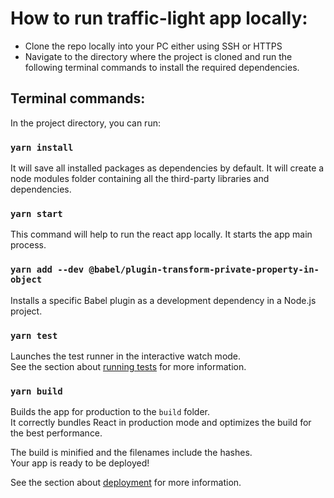 # How to run traffic-light app locally:

* Clone the repo locally into your PC either using SSH or HTTPS
* Navigate to the directory where the project is cloned and run the following terminal commands to install the required dependencies.

## Terminal commands:

In the project directory, you can run:

### `yarn install`

It will save all installed packages as dependencies by default. It will create a node modules folder containing all the third-party libraries and dependencies.

### `yarn start`

This command will help to run the react app locally. It starts the app main process.

### `yarn add --dev @babel/plugin-transform-private-property-in-object`

Installs a specific Babel plugin as a development dependency in a Node.js project.

### `yarn test`

Launches the test runner in the interactive watch mode.\
See the section about [running tests](https://facebook.github.io/create-react-app/docs/running-tests) for more information.

### `yarn build`

Builds the app for production to the `build` folder.\
It correctly bundles React in production mode and optimizes the build for the best performance.

The build is minified and the filenames include the hashes.\
Your app is ready to be deployed!

See the section about [deployment](https://facebook.github.io/create-react-app/docs/deployment) for more information.
